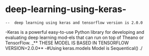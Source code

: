   # deep-learning-using-keras-
    --  deep learning using keras and tensorflow version is 2.0.0
  -Keras is a powerful easy-to-use Python library for developing and evaluating deep learning mod-els that can run on top of Theano or TensorFlow.
  _** THESE MODEL IS BASED IN TENSORFLOW VERSION=2.0.0**
  -#Using  keras.models 
  Model is Sequentical()
./


